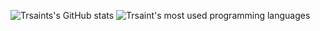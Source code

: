 ![Trsaints's GitHub stats](https://github-readme-stats.vercel.app/api?username=trsaints&show=reviews,discussions_started,discussions_answered,prs_merged,prs_merged_percentage&=show_icons=true&theme=dracula)
![Trsaint's most used programming languages](https://github-readme-stats.vercel.app/api/top-langs/?username=trsaints&layout=compact&langs_count=6&theme=dracula)
